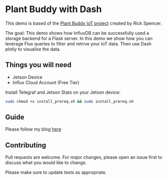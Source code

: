 # Plant Buddy with Dash

This demo is based of the [Plant Buddy IoT project](https://github.com/rickspencer3/plant-buddy) created by Rick Spencer. 

The goal:
This demo shows how InfluxDB can be successfully used a storage backend for a Flask server. In this demo we show how you can leverage Flux queries to filter and retrive your IoT data. Then use Dash plotly to visualise the data.




## Things you will need

- Jetson Device 
- Influx Cloud Account (Free Tier)

Install Telegraf and Jetson Stats on your Jetson device:
```bash
sudo chmod +x install_prereq.sh && sudo install_prereq.sh
```
## Guide

Please follow my blog [here]()

## Contributing
Pull requests are welcome. For major changes, please open an issue first to discuss what you would like to change.

Please make sure to update tests as appropriate.